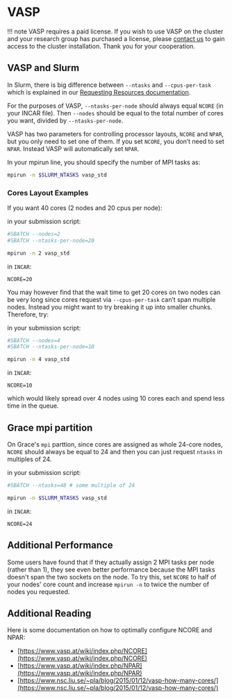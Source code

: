 # VASP

!!! note 
    VASP requires a paid license. If you wish to use VASP on the cluster and your research group has purchased a license, please [contact us](/#get-help) to gain access to the cluster installation. Thank you for your cooperation.

## VASP and Slurm

In Slurm, there is big difference between `--ntasks` and `--cpus-per-task` which is explained in our [Requesting Resources documentation](/clusters-at-yale/job-scheduling/resource-requests).

For the purposes of VASP, `--ntasks-per-node` should always equal `NCORE` (in your INCAR file). Then `--nodes` should be equal to the total number of cores you want, divided by `--ntasks-per-node`.

VASP has two parameters for controlling processor layouts, `NCORE` and `NPAR`, but you only need to set one of them. If you set `NCORE`, you don’t need to set `NPAR`. Instead VASP will automatically set `NPAR`.

In your mpirun line, you should specify the number of MPI tasks as:

``` bash
mpirun -n $SLURM_NTASKS vasp_std
```

### Cores Layout Examples

If you want 40 cores (2 nodes and 20 cpus per node):

in your submission script:

``` bash
#SBATCH --nodes=2
#SBATCH --ntasks-per-node=20
```

``` bash
mpirun -n 2 vasp_std
```

in `INCAR`:

```
NCORE=20
```

You may however find that the wait time to get 20 cores on two nodes can be very long since cores request via `--cpus-per-task` can’t span multiple nodes. Instead you might want to try breaking it up into smaller chunks. Therefore, try:

in your submission script:

``` bash
#SBATCH --nodes=4
#SBATCH --ntasks-per-node=10
```

``` bash
mpirun -n 4 vasp_std
```

in `INCAR`:

```
NCORE=10
```

which would likely spread over 4 nodes using 10 cores each and spend less time in the queue.

## Grace mpi partition

On Grace's `mpi` parttion, since cores are assigned as whole 24-core nodes, `NCORE` should always be equal to 24 and then you can just request `ntasks` in multiples of 24.

in your submission script:

``` bash
#SBATCH --ntasks=48 # some multiple of 24
```

``` bash
mpirun -n $SLURM_NTASKS vasp_std
```

in `INCAR`:

```
NCORE=24
```

## Additional Performance

Some users have found that if they actually assign 2 MPI tasks per node (rather than 1), they see even better performance because the MPI tasks doesn't span the two sockets on the node. To try this, set `NCORE` to half of your nodes' core count and increase `mpirun -n` to twice the number of nodes you requested.
 
## Additional Reading

Here is some documentation on how to optimally configure NCORE and NPAR:

* [https://www.vasp.at/wiki/index.php/NCORE](https://www.vasp.at/wiki/index.php/NCORE)
* [https://www.vasp.at/wiki/index.php/NPAR](https://www.vasp.at/wiki/index.php/NPAR)
* [https://www.nsc.liu.se/~pla/blog/2015/01/12/vasp-how-many-cores/](https://www.nsc.liu.se/~pla/blog/2015/01/12/vasp-how-many-cores/)
